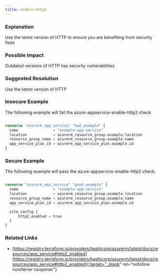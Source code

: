 ```yaml
---
title: enable-http2
---
```


### Explanation

Use the latest version of HTTP to ensure you are benefiting from security fixes

### Possible Impact
Outdated versions of HTTP has security vulnerabilities

### Suggested Resolution
Use the latest version of HTTP


### Insecure Example

The following example will fail the azure-appservice-enable-http2 check.

```terraform

resource "azurerm_app_service" "bad_example" {
  name                = "example-app-service"
  location            = azurerm_resource_group.example.location
  resource_group_name = azurerm_resource_group.example.name
  app_service_plan_id = azurerm_app_service_plan.example.id
}

```



### Secure Example

The following example will pass the azure-appservice-enable-http2 check.

```terraform

resource "azurerm_app_service" "good_example" {
  name                = "example-app-service"
  location            = azurerm_resource_group.example.location
  resource_group_name = azurerm_resource_group.example.name
  app_service_plan_id = azurerm_app_service_plan.example.id

  site_config {
	  http2_enabled = true
  }
}

```




### Related Links


- [https://registry.terraform.io/providers/hashicorp/azurerm/latest/docs/resources/app_service#http2_enabled](https://registry.terraform.io/providers/hashicorp/azurerm/latest/docs/resources/app_service#http2_enabled){:target="_blank" rel="nofollow noreferrer noopener"}


